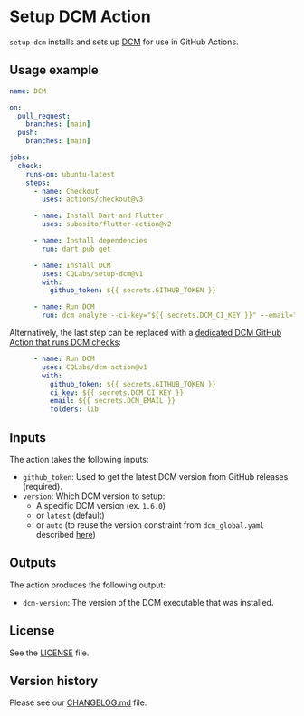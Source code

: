 # Setup DCM Action

`setup-dcm` installs and sets up [DCM](https://dcm.dev/) for use in GitHub Actions.

## Usage example

```yml
name: DCM

on:
  pull_request:
    branches: [main]
  push:
    branches: [main]

jobs:
  check:
    runs-on: ubuntu-latest
    steps:
      - name: Checkout
        uses: actions/checkout@v3

      - name: Install Dart and Flutter
        uses: subosito/flutter-action@v2

      - name: Install dependencies
        run: dart pub get

      - name: Install DCM
        uses: CQLabs/setup-dcm@v1
        with:
          github_token: ${{ secrets.GITHUB_TOKEN }}

      - name: Run DCM
        run: dcm analyze --ci-key="${{ secrets.DCM_CI_KEY }}" --email="${{ secrets.DCM_EMAIL }}" lib
```

Alternatively, the last step can be replaced with a [dedicated DCM GitHub Action that runs DCM checks](https://github.com/CQLabs/dcm-action):

```yml
      - name: Run DCM
        uses: CQLabs/dcm-action@v1
        with:
          github_token: ${{ secrets.GITHUB_TOKEN }}
          ci_key: ${{ secrets.DCM_CI_KEY }}
          email: ${{ secrets.DCM_EMAIL }}
          folders: lib
```

## Inputs

The action takes the following inputs:

* `github_token`: Used to get the latest DCM version from GitHub releases (required).
* `version`: Which DCM version to setup:
  * A specific DCM version (ex. `1.6.0`)
  * or `latest` (default)
  * or `auto` (to reuse the version constraint from `dcm_global.yaml` described [here](https://dcm.dev/docs/configuration/global-configuration/))

## Outputs

The action produces the following output:

* `dcm-version`: The version of the DCM executable that was installed.

## License

See the [LICENSE](LICENSE) file.

## Version history

Please see our [CHANGELOG.md](CHANGELOG.md) file.
